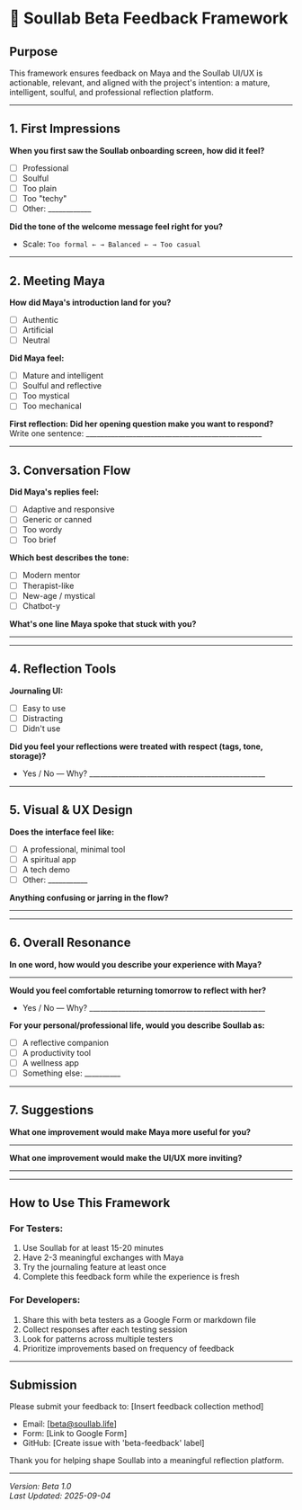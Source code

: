 # 🧭 Soullab Beta Feedback Framework

## Purpose

This framework ensures feedback on Maya and the Soullab UI/UX is actionable, relevant, and aligned with the project's intention: a mature, intelligent, soulful, and professional reflection platform.

---

## 1. First Impressions

**When you first saw the Soullab onboarding screen, how did it feel?**
- [ ] Professional
- [ ] Soulful
- [ ] Too plain
- [ ] Too "techy"
- [ ] Other: ____________

**Did the tone of the welcome message feel right for you?**
- Scale: `Too formal ← → Balanced ← → Too casual`

---

## 2. Meeting Maya

**How did Maya's introduction land for you?**
- [ ] Authentic
- [ ] Artificial
- [ ] Neutral

**Did Maya feel:**
- [ ] Mature and intelligent
- [ ] Soulful and reflective
- [ ] Too mystical
- [ ] Too mechanical

**First reflection: Did her opening question make you want to respond?**
Write one sentence: _________________________________________________

---

## 3. Conversation Flow

**Did Maya's replies feel:**
- [ ] Adaptive and responsive
- [ ] Generic or canned
- [ ] Too wordy
- [ ] Too brief

**Which best describes the tone:**
- [ ] Modern mentor
- [ ] Therapist-like
- [ ] New-age / mystical
- [ ] Chatbot-y

**What's one line Maya spoke that stuck with you?**
_________________________________________________

---

## 4. Reflection Tools

**Journaling UI:**
- [ ] Easy to use
- [ ] Distracting
- [ ] Didn't use

**Did you feel your reflections were treated with respect (tags, tone, storage)?**
- Yes / No — Why? _________________________________________________

---

## 5. Visual & UX Design

**Does the interface feel like:**
- [ ] A professional, minimal tool
- [ ] A spiritual app
- [ ] A tech demo
- [ ] Other: ___________

**Anything confusing or jarring in the flow?**
_________________________________________________

---

## 6. Overall Resonance

**In one word, how would you describe your experience with Maya?**
_________________________________________________

**Would you feel comfortable returning tomorrow to reflect with her?**
- Yes / No — Why? _________________________________________________

**For your personal/professional life, would you describe Soullab as:**
- [ ] A reflective companion
- [ ] A productivity tool
- [ ] A wellness app
- [ ] Something else: __________

---

## 7. Suggestions

**What one improvement would make Maya more useful for you?**
_________________________________________________

**What one improvement would make the UI/UX more inviting?**
_________________________________________________

---

## How to Use This Framework

### For Testers:
1. Use Soullab for at least 15-20 minutes
2. Have 2-3 meaningful exchanges with Maya
3. Try the journaling feature at least once
4. Complete this feedback form while the experience is fresh

### For Developers:
1. Share this with beta testers as a Google Form or markdown file
2. Collect responses after each testing session
3. Look for patterns across multiple testers
4. Prioritize improvements based on frequency of feedback

---

## Submission

Please submit your feedback to: [Insert feedback collection method]
- Email: [beta@soullab.life]
- Form: [Link to Google Form]
- GitHub: [Create issue with 'beta-feedback' label]

Thank you for helping shape Soullab into a meaningful reflection platform.

---

*Version: Beta 1.0*  
*Last Updated: 2025-09-04*